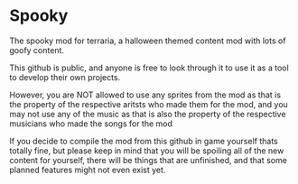 # Spooky
The spooky mod for terraria, a halloween themed content mod with lots of goofy content.

This github is public, and anyone is free to look through it to use it as a tool to develop their own projects.

However, you are NOT allowed to use any sprites from the mod as that is the property of the respective aritsts who made them for the mod, and you may not use any of the music as that is also the property of the respective musicians who made the songs for the mod

If you decide to compile the mod from this github in game yourself thats totally fine, but please keep in mind that you will be spoiling all of the new content for yourself, there will be things that are unfinished, and that some planned features might not even exist yet.
